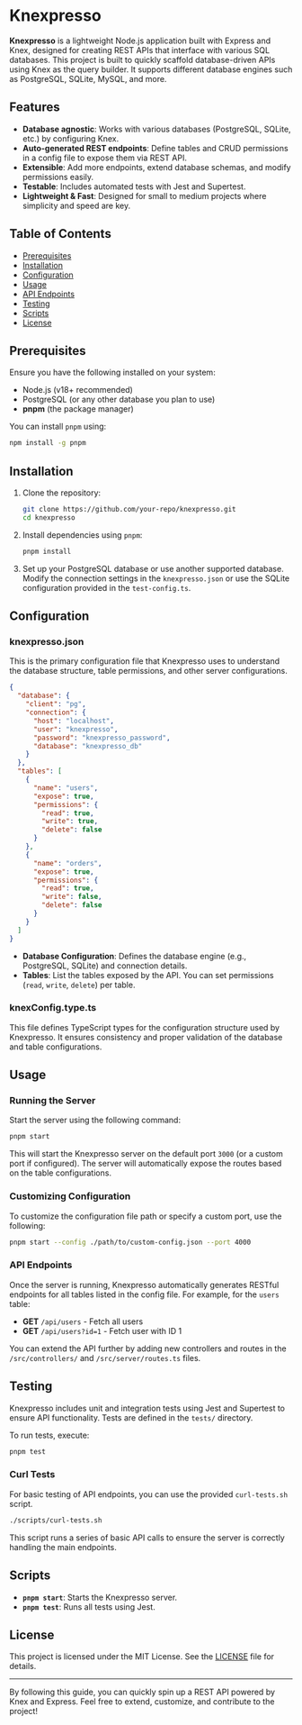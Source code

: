 # Knexpresso

**Knexpresso** is a lightweight Node.js application built with Express and Knex, designed for creating REST APIs that interface with various SQL databases. This project is built to quickly scaffold database-driven APIs using Knex as the query builder. It supports different database engines such as PostgreSQL, SQLite, MySQL, and more.

## Features

- **Database agnostic**: Works with various databases (PostgreSQL, SQLite, etc.) by configuring Knex.
- **Auto-generated REST endpoints**: Define tables and CRUD permissions in a config file to expose them via REST API.
- **Extensible**: Add more endpoints, extend database schemas, and modify permissions easily.
- **Testable**: Includes automated tests with Jest and Supertest.
- **Lightweight & Fast**: Designed for small to medium projects where simplicity and speed are key.

## Table of Contents

- [Prerequisites](#prerequisites)
- [Installation](#installation)
- [Configuration](#configuration)
- [Usage](#usage)
- [API Endpoints](#api-endpoints)
- [Testing](#testing)
- [Scripts](#scripts)
- [License](#license)

## Prerequisites

Ensure you have the following installed on your system:

- Node.js (v18+ recommended)
- PostgreSQL (or any other database you plan to use)
- **pnpm** (the package manager)

You can install `pnpm` using:

```bash
npm install -g pnpm
```

## Installation

1. Clone the repository:
   ```bash
   git clone https://github.com/your-repo/knexpresso.git
   cd knexpresso
   ```

2. Install dependencies using `pnpm`:
   ```bash
   pnpm install
   ```

3. Set up your PostgreSQL database or use another supported database. Modify the connection settings in the `knexpresso.json` or use the SQLite configuration provided in the `test-config.ts`.

## Configuration

### knexpresso.json

This is the primary configuration file that Knexpresso uses to understand the database structure, table permissions, and other server configurations.

```json
{
  "database": {
    "client": "pg",
    "connection": {
      "host": "localhost",
      "user": "knexpresso",
      "password": "knexpresso_password",
      "database": "knexpresso_db"
    }
  },
  "tables": [
    {
      "name": "users",
      "expose": true,
      "permissions": {
        "read": true,
        "write": true,
        "delete": false
      }
    },
    {
      "name": "orders",
      "expose": true,
      "permissions": {
        "read": true,
        "write": false,
        "delete": false
      }
    }
  ]
}

```

- **Database Configuration**: Defines the database engine (e.g., PostgreSQL, SQLite) and connection details.
- **Tables**: List the tables exposed by the API. You can set permissions (`read`, `write`, `delete`) per table.

### knexConfig.type.ts

This file defines TypeScript types for the configuration structure used by Knexpresso. It ensures consistency and proper validation of the database and table configurations.

## Usage

### Running the Server

Start the server using the following command:

```bash
pnpm start
```

This will start the Knexpresso server on the default port `3000` (or a custom port if configured). The server will automatically expose the routes based on the table configurations.

### Customizing Configuration

To customize the configuration file path or specify a custom port, use the following:

```bash
pnpm start --config ./path/to/custom-config.json --port 4000
```

### API Endpoints

Once the server is running, Knexpresso automatically generates RESTful endpoints for all tables listed in the config file. For example, for the `users` table:

- **GET** `/api/users` - Fetch all users
- **GET** `/api/users?id=1` - Fetch user with ID 1

You can extend the API further by adding new controllers and routes in the `/src/controllers/` and `/src/server/routes.ts` files.

## Testing

Knexpresso includes unit and integration tests using Jest and Supertest to ensure API functionality. Tests are defined in the `tests/` directory.

To run tests, execute:

```bash
pnpm test
```

### Curl Tests

For basic testing of API endpoints, you can use the provided `curl-tests.sh` script.

```bash
./scripts/curl-tests.sh
```

This script runs a series of basic API calls to ensure the server is correctly handling the main endpoints.

## Scripts

- **`pnpm start`**: Starts the Knexpresso server.
- **`pnpm test`**: Runs all tests using Jest.

## License

This project is licensed under the MIT License. See the [LICENSE](LICENSE) file for details.

---

By following this guide, you can quickly spin up a REST API powered by Knex and Express. Feel free to extend, customize, and contribute to the project!